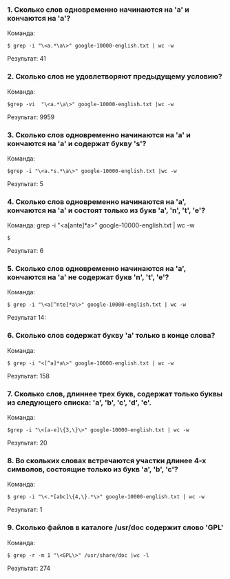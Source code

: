 ### 1. Сколько слов одновременно начинаются на 'a' и кончаются на 'a'?

Команда:

```
$ grep -i "\<a.*\a\>" google-10000-english.txt | wc -w
```

Результат: 41

### 2. Сколько слов не удовлетворяют предыдущему условию?

Команда:

```
$grep -vi  "\<a.*\a\>" google-10000-english.txt |wc -w
```

Результат: 9959

### 3. Сколько слов одновременно начинаются на 'a' и кончаются на 'a' и содержат букву 's'?

Команда:

```
$grep -i "\<a.*s.*\a\>" google-10000-english.txt |wc -w
```

Результат: 5

### 4. Сколько слов одновременно начинаются на 'a', кончаются на 'a' и состоят только из букв 'a', 'n', 't', 'e'?

Команда: grep -i "\<a[ante]*a\>" google-10000-english.txt | wc -w

```
$
```

Результат: 6

### 5. Сколько слов одновременно начинаются на 'a', кончаются на 'a' не содержат букв 'n', 't', 'e'?

Команда:

```
$ grep -i "\<a[^nte]*a\>" google-10000-english.txt | wc -w
```

Результат 14:

### 6. Сколько слов содержат букву 'a' только в конце слова?

Команда:

```
$ grep -i "<[^a]*a\>" google-10000-english.txt | wc -w
```

Результат: 158

### 7. Сколько слов, длиннее трех букв, содержат только буквы из следующего списка: 'a', 'b', 'c', 'd', 'e'.

Команда:

```
$grep -i "\<[a-e]\{3,\}\>" google-10000-english.txt | wc -w
```

Результат: 20

### 8. Во скольких словах встречаются участки длинее 4-х символов, состоящие только из букв 'a', 'b', 'c'?

Команда:

```
$ grep -i "\<.*[abc]\{4,\}.*\>" google-10000-english.txt | wc -w
```

Результат: 1

### 9. Сколько файлов в каталоге /usr/doc содержит слово 'GPL'

Команда:


```
$ grep -r -m 1 "\<GPL\>" /usr/share/doc |wc -l
```

Результат: 274

